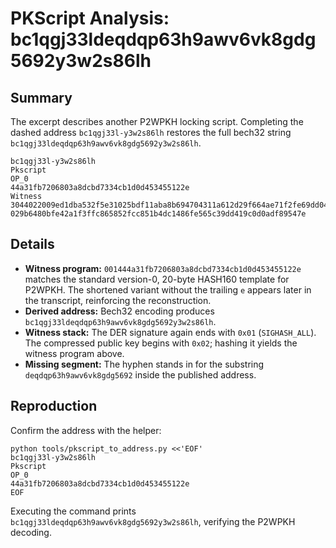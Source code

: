 # PKScript Analysis: bc1qgj33ldeqdqp63h9awv6vk8gdg5692y3w2s86lh

## Summary
The excerpt describes another P2WPKH locking script. Completing the dashed address `bc1qgj33l-y3w2s86lh` restores the full bech32 string `bc1qgj33ldeqdqp63h9awv6vk8gdg5692y3w2s86lh`.

```
bc1qgj33l-y3w2s86lh
Pkscript
OP_0
44a31fb7206803a8dcbd7334cb1d0d453455122e
Witness
3044022009ed1dba532f5e31025bdf11aba8b694704311a612d29f664ae71f2fe69dd04c02203105377da89f4b4a38a09a6ac8f8b7947b6d05aa83e9dbb7f5334cdcdc7eff6401
029b6480bfe42a1f3ffc865852fcc851b4dc1486fe565c39dd419c0d0adf89547e
```

## Details
- **Witness program:** `001444a31fb7206803a8dcbd7334cb1d0d453455122e` matches the standard version-0, 20-byte HASH160 template for P2WPKH. The shortened variant without the trailing `e` appears later in the transcript, reinforcing the reconstruction.
- **Derived address:** Bech32 encoding produces `bc1qgj33ldeqdqp63h9awv6vk8gdg5692y3w2s86lh`.
- **Witness stack:** The DER signature again ends with `0x01` (`SIGHASH_ALL`). The compressed public key begins with `0x02`; hashing it yields the witness program above.
- **Missing segment:** The hyphen stands in for the substring `deqdqp63h9awv6vk8gdg5692` inside the published address.

## Reproduction
Confirm the address with the helper:

```
python tools/pkscript_to_address.py <<'EOF'
bc1qgj33l-y3w2s86lh
Pkscript
OP_0
44a31fb7206803a8dcbd7334cb1d0d453455122e
EOF
```

Executing the command prints `bc1qgj33ldeqdqp63h9awv6vk8gdg5692y3w2s86lh`, verifying the P2WPKH decoding.
